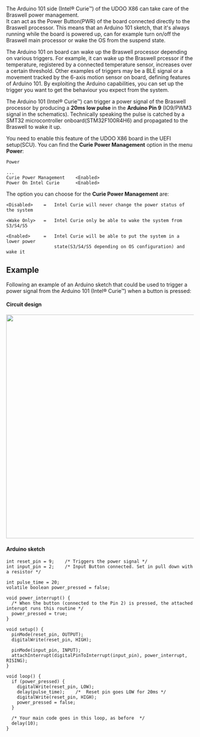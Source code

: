 The Arduino 101 side (Intel® Curie™) of the UDOO X86 can take care of the Braswell power management.  
It can act as the Power Button(PWR) of the board connected directly to the Braswell processor. This means that an Arduino 101 sketch, that it's always running while the board is powered up, can for example turn on/off the Braswell main processor or wake the OS from the suspend state.

The Arduino 101 on board can wake up the Braswell processor depending on various triggers. For example, it can wake up the Braswell prcessor if the temperature, registered by a connected temperature sensor, increases over a certain threshold. Other examples of triggers may be a BLE signal or a movement tracked by the 6-axis motion sensor on board, defining features of Arduino 101. By exploiting the Arduino capabilities, you can set up the trigger you want to get the behaviour you expect from the system.

The Arduino 101 (Intel® Curie™) can trigger a power signal of the Braswell processor by producing a **20ms low pulse** in the **Arduino Pin 9** (IO9/PWM3 signal in the schematics). Technically speaking the pulse is catched by a SMT32 microcontroller onboard(STM32F100R4H6) and propagated to the Braswell to wake it up.

You need to enable this feature of the UDOO X86 board in the UEFI setup(SCU). You can find the **Curie Power Management** option in the menu **Power**:

    Power

    ...
    Curie Power Management    <Enabled>
    Power On Intel Curie      <Enabled>


The option you can choose for the **Curie Power Management** are:

    <Disabled>    =   Intel Curie will never change the power status of the system

    <Wake Only>   =   Intel Curie only be able to wake the system from S3/S4/S5

    <Enabled>     =   Intel Curie will be able to put the system in a lower power
                      state(S3/S4/S5 depending on OS configuration) and wake it

## Example

Following an example of an Arduino sketch that could be used to trigger a power signal from the Arduino 101 (Intel® Curie™) when a button is pressed:

#### Circuit design

<a href="../img/x86_power_mng_circuit.png" target="_blank"><img style="width:600px; " src="../img/x86_power_mng_circuit.png"></a>

#### Arduino sketch

```
int reset_pin = 9;    /* Triggers the power signal */
int input_pin = 2;    /* Input Button connected. Set in pull down with a resistor */

int pulse_time = 20;
volatile boolean power_pressed = false;

void power_interrupt() {
  /* When the button (connected to the Pin 2) is pressed, the attached interupt runs this routine */
  power_pressed = true;
}

void setup() {
  pinMode(reset_pin, OUTPUT);
  digitalWrite(reset_pin, HIGH);

  pinMode(input_pin, INPUT);
  attachInterrupt(digitalPinToInterrupt(input_pin), power_interrupt, RISING);
}

void loop() {
  if (power_pressed) {
    digitalWrite(reset_pin, LOW);
    delay(pulse_time);    /*  Reset pin goes LOW for 20ms */
    digitalWrite(reset_pin, HIGH);
    power_pressed = false;
  }

  /* Your main code goes in this loop, as before  */
  delay(10);
}
```
